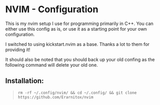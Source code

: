 # NVIM - Configuration

This is my nvim setup I use for programming primarily in C++.
You can either use this config as is, or use it as a starting point
for your own configuration.

I switched to using kickstart.nvim as a base. Thanks a lot to them for providing it!

It should also be noted that you should back up your old confing as the following command will delete your old one.

## Installation:
> `rm -rf ~/.config/nvim/ && cd ~/.config/ && git clone https://github.com/Erarnitox/nvim`
